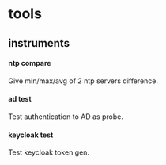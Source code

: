 # tools
## instruments
#### ntp compare
Give min/max/avg of 2 ntp servers difference.
#### ad test
Test authentication to AD as probe.
#### keycloak test
Test keycloak token gen.